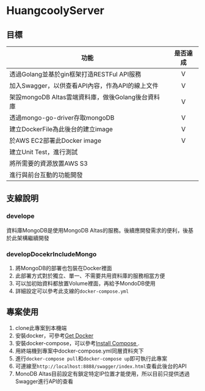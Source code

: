 # HuangcoolyServer

## 目標

| 功能  |是否達成 |
| ------------- |:-------------:|
| 透過Golang並基於gin框架打造RESTFul API服務     | V     |
| 加入Swagger，以供查看API內容，作為API的線上文件      | Ｖ     |
| 架設mongoDB Altas雲端資料庫，做後Golang後台資料庫|  Ｖ    |
| 透過mongo-go-driver存取mongoDB|  Ｖ    |
| 建立DockerFile為此後台的建立image|  Ｖ    |
|於AWS EC2部署此Docker image|  Ｖ    |
| 建立Unit Test，進行測試|      |
| 將所需要的資源放置AWS S3|      |
| 進行與前台互動的功能開發|      |

## 支線說明
### develope
資料庫MongoDB是使用MongoDB Altas的服務。後續應開發需求的便利，後基於此架構繼續開發


### developDocekrIncludeMongo
1. 將MongoDB的部署也包裝在Docker裡面
1. 此部署方式對於獨立、單一、不需要共用資料庫的服務相當方便
1. 可以加初始資料都放置Volume裡面，再給予MondoDB使用
1. 詳細設定可以參考此支線的`docker-compose.yml`


## 專案使用
1. clone此專案到本機端
1. 安裝docker，可參考[Get Docker ](https://docs.docker.com/get-docker/)
1. 安裝docker-compose，可以參考[Install Compose ](https://docs.docker.com/compose/install/).
1. 用終端機到專案中docker-compose.yml同層資料夾下
1. 進行`docker-compose pull`和`docker-compose up`即可執行此專案
1. 可連線至`http://localhost:8888/swagger/index.html`查看此後台的API
1. MonoDB Altas目前設定有鎖定特定IP位置才能使用，所以目前只提供透過Swagger進行API的查看